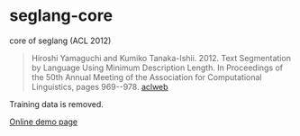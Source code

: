 # seglang-core
core of seglang (ACL 2012)

> Hiroshi Yamaguchi and Kumiko Tanaka-Ishii. 2012. Text Segmentation by Language Using Minimum Description Length. In Proceedings of the 50th Annual Meeting of the Association for Computational Linguistics, pages 969--978. 
> [aclweb](http://aclweb.org/anthology/P/P12/P12-1102.pdf)

Training data is removed.

[Online demo page](http://www12174uo.sakura.ne.jp/seglang.html)
